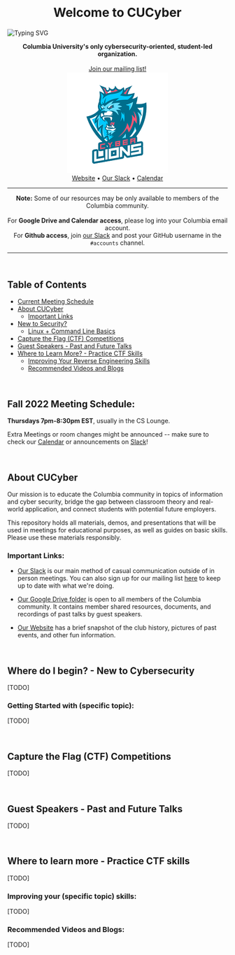 

<!-- PROJECT HEADER -->
<br />
<p align="center">
  <h1 align="center">Welcome to CUCyber</h1>
  <img align="center" src="https://readme-typing-svg.herokuapp.com?font=Fira+Code&size=28&duration=2500&pause=1000&color=62A8E5&center=true&vCenter=true&width=1200&lines=Cyber+Security;Capture+The+Flag;Weekly+Meetings;Guest+Speakers" alt="Typing SVG"/>
    <p align="center">
      <b>Columbia University's only cybersecurity-oriented, student-led organization.</b>
        <br />
        <br />
        <a href="https://lists.cs.columbia.edu/mailman/listinfo/cucyber">Join our mailing list!</a>
        <br />
        <img src="small_cucyber_logo.png"/>
        <br />
        <a href="http://cucyber.cs.columbia.edu/">Website</a>
        •
        <a href="https://cucyber.slack.com/">Our Slack</a>
        •
        <a href="https://calendar.google.com/calendar/u/1?cid=Y29sdW1iaWEuZWR1XzZrNTVsMWMxcTg3MGlobnZncWtlNnQwMW5rQGdyb3VwLmNhbGVuZGFyLmdvb2dsZS5jb20">Calendar</a>
        <br />
    </p>
    <hr />
    <p align="center">
      <b>Note:</b> Some of our resources may be only available to members of the Columbia community.
        <br />
        <br />
      For <b>Google Drive and Calendar access</b>, please log into your Columbia email account.
        <br />
      For <b>Github access</b>, join <a href="https://cucyber.slack.com/">our Slack</a> and post your GitHub username in the <code>#accounts</code> channel. 
        <br />
    </p>
    <hr />
</p>

<br />

<!-- TABLE OF CONTENTS -->
## Table of Contents

- [Current Meeting Schedule](#fall-2022-meeting-schedule)
- [About CUCyber](#about-cucyber)
  - [Important Links](#important-links)
- [New to Security?](#where-do-i-begin---new-to-cybersecurity)
  - [Linux + Command Line Basics](#getting-started-with-specific-topic)
- [Capture the Flag (CTF) Competitions](#capture-the-flag-ctf-competitions) 
- [Guest Speakers - Past and Future Talks](#guest-speakers---past-and-future-talks)
- [Where to Learn More? - Practice CTF Skills](#where-to-learn-more---practice-ctf-skills)
  - [Improving Your Reverse Engineering Skills](#improving-your-specific-topic-skills)
  - [Recommended Videos and Blogs](#recommended-videos-and-blogs)

<br />

## Fall 2022 Meeting Schedule:

**Thursdays 7pm-8:30pm EST**, usually in the CS Lounge.

Extra Meetings or room changes might be announced -- make sure to check our [Calendar](https://calendar.google.com/calendar/u/1?cid=Y29sdW1iaWEuZWR1XzZrNTVsMWMxcTg3MGlobnZncWtlNnQwMW5rQGdyb3VwLmNhbGVuZGFyLmdvb2dsZS5jb20) or announcements on [Slack](https://cucyber.slack.com/)!

<br />

<!-- ABOUT THE CLUB -->
## About CUCyber

Our mission is to educate the Columbia community in topics of information and cyber security, bridge the gap between classroom theory and real-world application, and connect students with potential future employers.

This repository holds all materials, demos, and presentations that will be used in meetings for educational purposes, as well as guides on basic skills. Please use these materials responsibly.

<!-- OUR RESOURCES -->
### Important Links:

- [Our Slack](https://cucyber.slack.com/) is our main method of casual communication outside of in person meetings. You can also sign up for our mailing list [here](https://lists.cs.columbia.edu/mailman/listinfo/cucyber) to keep up to date with what we're doing.

- [Our Google Drive folder](https://drive.google.com/drive/folders/1dbUg6A-GD_OM-7ti36nSDwGdcav5xI1E?usp=sharing) is open to all members of the Columbia community. It contains member shared resources, documents, and recordings of past talks by guest speakers. 

- [Our Website](https://cucyber.cs.columbia.edu/) has a brief snapshot of the club history, pictures of past events, and other fun information.

<br />

<!-- W.I.P -->

  <!-- GETTING STARTED WITH SECURITY -->

  ## Where do I begin? - New to Cybersecurity

  <!-- Short paragraph on what cybersecurity is, red team vs blue team, signing up for picoctf, knowing where to start and what CS skill level you're at, past resources for beginners -->
  [TODO]

  ### Getting Started with (specific topic):

  <!-- 

  Some ideas: 

        Git tutorial, linux tutorial, security concepts, basic crypto, basic web exploitation, basic reverse engineering, basic forensics, basic binary exploitation, ... 
        
  -->
  [TODO]

<br />

  ## Capture the Flag (CTF) Competitions

  <!-- Include past history, future planned CTFs, what CTFs are, etc. -->
  [TODO]

<br />

  ## Guest Speakers - Past and Future Talks

  <!-- Add calendar/table of all guest speakers and maybe the background of the speakers. Emphasize the dates of future speakers. -->
  [TODO]

<br />

  ## Where to learn more - Practice CTF skills

  <!-- Links to sites, our past weekly challenges + CTF problems -->
  [TODO]

  ### Improving your (specific topic) skills:

  <!-- For more advanced topics that aren't included in the "getting started with" section -->
  [TODO]

  ### Recommended Videos and Blogs:

  <!-- Youtube videos, lectures, talks, blogs to help improve skills -->
  [TODO]
